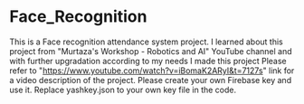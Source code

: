 # Face_Recognition
This is a Face recognition attendance system project. I learned about this project from "Murtaza's Workshop - Robotics and AI" YouTube  channel and with further upgradation according to my needs I made this project 
Please refer to "https://www.youtube.com/watch?v=iBomaK2ARyI&t=7127s" link for a video description of the project.
Please create your own Firebase key and use it. Replace yashkey.json to your own key file in the code.
